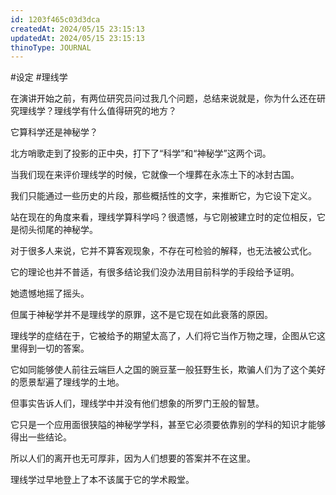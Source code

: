 ```yaml
---
id: 1203f465c03d3dca
createdAt: 2024/05/15 23:15:13
updatedAt: 2024/05/15 23:15:13
thinoType: JOURNAL
---
```

#设定 #理线学 

在演讲开始之前，有两位研究员问过我几个问题，总结来说就是，你为什么还在研究理线学？理线学有什么值得研究的地方？

它算科学还是神秘学？

北方哨歌走到了投影的正中央，打下了“科学”和“神秘学”这两个词。

当我们现在来评价理线学的时候，它就像一个埋葬在永冻土下的冰封古国。

我们只能通过一些历史的片段，那些概括性的文字，来推断它，为它设下定义。

站在现在的角度来看，理线学算科学吗？很遗憾，与它刚被建立时的定位相反，它是彻头彻尾的神秘学。

对于很多人来说，它并不算客观现象，不存在可检验的解释，也无法被公式化。

它的理论也并不普适，有很多结论我们没办法用目前科学的手段给予证明。

她遗憾地摇了摇头。

但属于神秘学并不是理线学的原罪，这不是它现在如此衰落的原因。

理线学的症结在于，它被给予的期望太高了，人们将它当作万物之理，企图从它这里得到一切的答案。

它如同能够使人前往云端巨人之国的豌豆茎一般狂野生长，欺骗人们为了这个美好的愿景犁遍了理线学的土地。

但事实告诉人们，理线学中并没有他们想象的所罗门王般的智慧。

它只是一个应用面很狭隘的神秘学学科，甚至它必须要依靠别的学科的知识才能够得出一些结论。

所以人们的离开也无可厚非，因为人们想要的答案并不在这里。

理线学过早地登上了本不该属于它的学术殿堂。